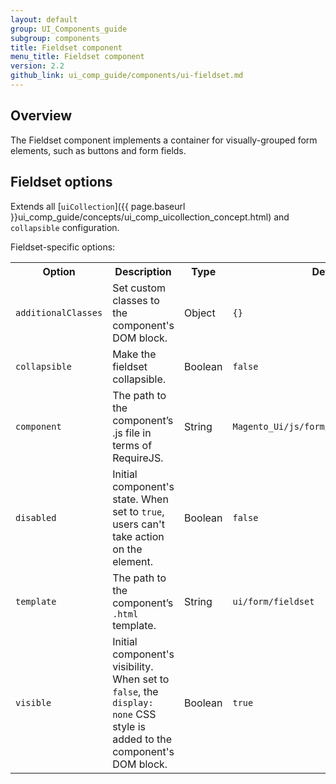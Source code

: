 ```yaml
---
layout: default
group: UI_Components_guide
subgroup: components
title: Fieldset сomponent
menu_title: Fieldset component
version: 2.2
github_link: ui_comp_guide/components/ui-fieldset.md
---
```


## Overview
The Fieldset component implements a container for visually-grouped form elements, such as buttons and form fields.

## Fieldset options
Extends all [`uiCollection`]({{ page.baseurl }}ui_comp_guide/concepts/ui_comp_uicollection_concept.html) and `collapsible` configuration.

Fieldset-specific options:

<table>
  <tr>
    <th>Option</th>
    <th>Description</th>
    <th>Type</th>
    <th>Default</th>
  </tr>
  <tr>
    <td><code>additionalClasses</code></td>
    <td>Set custom classes to the component's DOM block.</td>
    <td>Object</td>
    <td><code>{}</code></td>
  </tr>
  <tr>
    <td><code>collapsible</code></td>
    <td>Make the fieldset collapsible.</td>
    <td>Boolean</td>
    <td><code>false</code></td>
  </tr>
  <tr>
    <td><code>component</code></td>
    <td>The path to the component’s .js file in terms of RequireJS.</td>
    <td>String</td>
    <td><code>Magento_Ui/js/form/components/fieldset</code></td>
  </tr>
  <tr>
    <td><code>disabled</code></td>
    <td>Initial component's state. When set to <code>true</code>, users can't take action on the element.</td>
    <td>Boolean</td>
    <td><code>false</code></td>
  </tr>
  <tr>
    <td><code>template</code></td>
    <td>The path to the component’s <code>.html</code> template.</td>
    <td>String</td>
    <td><code>ui/form/fieldset</code></td>
  </tr>
  <tr>
    <td><code>visible</code></td>
    <td>Initial component's visibility. When set to <code>false</code>, the <code>display: none</code> CSS style is added to the component's DOM block.</td>
    <td>Boolean</td>
    <td><code>true</code></td>
  </tr>
</table>
